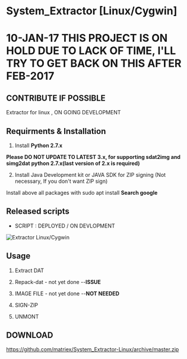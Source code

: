 # System_Extractor [Linux/Cygwin]
# 10-JAN-17 THIS PROJECT IS ON HOLD DUE TO LACK OF TIME, I'LL TRY TO GET BACK ON THIS AFTER FEB-2017
## CONTRIBUTE IF POSSIBLE

Extractor for linux , ON GOING DEVELOPMENT

## Requirments & Installation

 1. Install **Python 2.7.x** 
    
 **Please DO NOT UPDATE TO LATEST  3.x, for supporting sdat2img and simg2dat python 2.7.x(last version of 2.x is required)**
 
 2. Install Java Development kit or JAVA SDK for ZIP signing (Not necessary, If you don't want ZIP sign)

  Install above all packages with sudo apt install **Search google**


## Released scripts

* SCRIPT : DEPLOYED / ON DEVLOPMENT

![Extractor Linux/Cygwin](https://github.com/matriex/System_Extractor-Linux/blob/master/EXTRACTOR.PNG.png "EXTRACTOR")

## Usage

1. Extract DAT         

2. Repack-dat  - not yet done   --**ISSUE**

3. IMAGE FILE  - not yet done  --**NOT NEEDED**

4. SIGN-ZIP            

5. UNMONT              
	
## DOWNLOAD

https://github.com/matriex/System_Extractor-Linux/archive/master.zip

